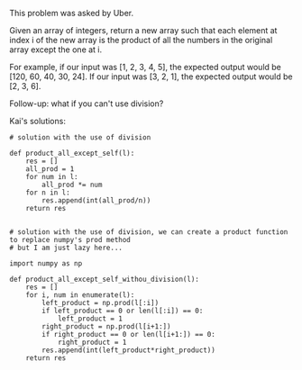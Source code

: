 This problem was asked by Uber.

Given an array of integers, return a new array such that each element at index i of the new array is the product of all the numbers in the original array except the one at i.

For example, if our input was [1, 2, 3, 4, 5], the expected output would be [120, 60, 40, 30, 24]. If our input was [3, 2, 1], the expected output would be [2, 3, 6].

Follow-up: what if you can't use division?

Kai's solutions:
```python3
# solution with the use of division

def product_all_except_self(l):
    res = []
    all_prod = 1
    for num in l:
        all_prod *= num
    for n in l:
        res.append(int(all_prod/n))
    return res
    
    
# solution with the use of division, we can create a product function to replace numpy's prod method
# but I am just lazy here...

import numpy as np

def product_all_except_self_withou_division(l):
    res = []
    for i, num in enumerate(l):
        left_product = np.prod(l[:i])
        if left_product == 0 or len(l[:i]) == 0:
            left_product = 1
        right_product = np.prod(l[i+1:])
        if right_product == 0 or len(l[i+1:]) == 0:
            right_product = 1
        res.append(int(left_product*right_product))
    return res
```
        
